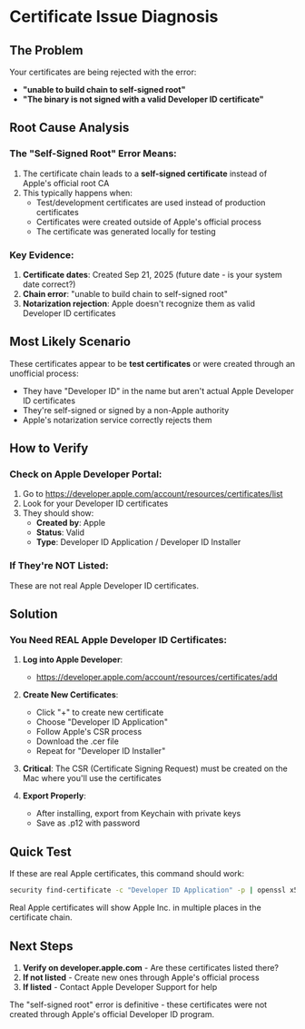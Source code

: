 # Certificate Issue Diagnosis

## The Problem
Your certificates are being rejected with the error:
- **"unable to build chain to self-signed root"**
- **"The binary is not signed with a valid Developer ID certificate"**

## Root Cause Analysis

### The "Self-Signed Root" Error Means:
1. The certificate chain leads to a **self-signed certificate** instead of Apple's official root CA
2. This typically happens when:
   - Test/development certificates are used instead of production certificates
   - Certificates were created outside of Apple's official process
   - The certificate was generated locally for testing

### Key Evidence:
1. **Certificate dates**: Created Sep 21, 2025 (future date - is your system date correct?)
2. **Chain error**: "unable to build chain to self-signed root"
3. **Notarization rejection**: Apple doesn't recognize them as valid Developer ID certificates

## Most Likely Scenario

These certificates appear to be **test certificates** or were created through an unofficial process:
- They have "Developer ID" in the name but aren't actual Apple Developer ID certificates
- They're self-signed or signed by a non-Apple authority
- Apple's notarization service correctly rejects them

## How to Verify

### Check on Apple Developer Portal:
1. Go to https://developer.apple.com/account/resources/certificates/list
2. Look for your Developer ID certificates
3. They should show:
   - **Created by**: Apple
   - **Status**: Valid
   - **Type**: Developer ID Application / Developer ID Installer

### If They're NOT Listed:
These are not real Apple Developer ID certificates.

## Solution

### You Need REAL Apple Developer ID Certificates:

1. **Log into Apple Developer**:
   - https://developer.apple.com/account/resources/certificates/add

2. **Create New Certificates**:
   - Click "+" to create new certificate
   - Choose "Developer ID Application"
   - Follow Apple's CSR process
   - Download the .cer file
   - Repeat for "Developer ID Installer"

3. **Critical**: The CSR (Certificate Signing Request) must be created on the Mac where you'll use the certificates

4. **Export Properly**:
   - After installing, export from Keychain with private keys
   - Save as .p12 with password

## Quick Test

If these are real Apple certificates, this command should work:
```bash
security find-certificate -c "Developer ID Application" -p | openssl x509 -text -noout | grep "Apple Inc"
```

Real Apple certificates will show Apple Inc. in multiple places in the certificate chain.

## Next Steps

1. **Verify on developer.apple.com** - Are these certificates listed there?
2. **If not listed** - Create new ones through Apple's official process
3. **If listed** - Contact Apple Developer Support for help

The "self-signed root" error is definitive - these certificates were not created through Apple's official Developer ID program.
